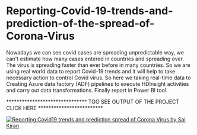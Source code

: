 # Reporting-Covid-19-trends-and-prediction-of-the-spread-of-Corona-Virus

Nowadays we can see covid cases are spreading unpredictable way, we can't estimate how many cases entered in countries and spreading over. 
The virus is spreading faster than ever before in many countries. So we are using real world data to report Covid-19 trends and it will help
to take necessary action to control Covid virus. So here we taking real-time data to Creating Azure data factory (ADF) pipelines to execute 
HDInsight activities and carry out data transformations. Finally report in Power BI tool. 



*******************************        TOO SEE OUTPUT OF THE PROJECT CLICK HERE         *************************

[![Reporting Covid19 trends and prediction spread of Corona Virus by Sai Kiran](https://img.youtube.com/vi/zgNdoWWXymk/0.jpg)](https://www.youtube.com/watch?v=zgNdoWWXymk-Y "Reporting Covid19 trends and prediction spread of Corona Virus by Sai Kiran ")



